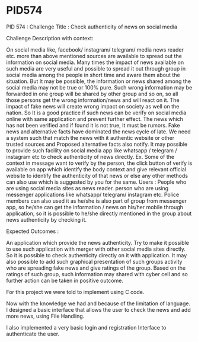 # PID574

PID 574 : Challenge Title : Check authenticity of news on social media

Challenge Description with context:

On social media like, facebook/ instagram/ telegram/ media news reader etc. more than above mentioned sources are available to spread out the information on social media. Many times the impact of news available on such media are very useful and possible to spread it out
through group in social media among the people in short time and aware them about the situation. But It may be possible, the information or news shared among the social media may not be true
or 100% pure. Such wrong information may be forwarded in one group will be shared by other group and so on, so all those persons get the wrong information/news and will react on it. The impact of fake news will create wrong impact on society as well on the nation. So It is a good practice if such news can be verify on social media online with same application and prevent further effect.
The news which has not been verified and if found it is not true, It must be rumors. Fake news and alternative facts have dominated the news cycle of late. We need a system such that match the news with it authentic website or other trusted sources and Proposed alternative facts also notify. It may possible to provide such facility on social media app like whatsapp / telegram / instagram etc to check authenticity of news directly. Ex. Some of the context in message want to verify by the person, the click button of verify is available on app which identify the body context and give relevant official website to identify the authenticity of that news or else any other methods can also use which is suggested by you for the same. Users : People who are using social media sites as news reader. person who are using messenger applications like whatsapp/ telegram/ instagram etc. Police members can also used it as he/she is also part of group from messenger app, so he/she can get the information / news on his/her mobile through application, so it is possible to he/she directly mentioned in the group about news authenticity by checking it. 

Expected Outcomes :

 An application which provide the news authenticity. Try to make it possible to use such application with merger with other social media sites directly. So it is possible to check authenticity directly on it with application. It may also possible to add such graphical presentation of such groups activity who are spreading fake news and give ratings of the group. Based on the ratings of such group, such information may shared with cyber cell and so further action can be taken in positive outcome.


For this project we were told to implement using C code. 

Now with the knowledge we had and because of the limitation of language. 
I designed a basic interface that allows the user to check the news and add more news, using File Handling.

I also implemented a very basic login and registration Interface to authenticate the user.
